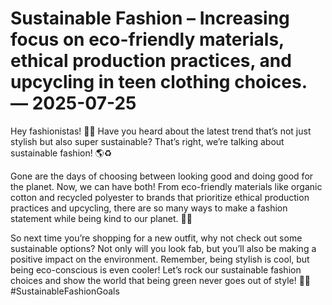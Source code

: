# Sustainable Fashion – Increasing focus on eco-friendly materials, ethical production practices, and upcycling in teen clothing choices. — 2025-07-25

Hey fashionistas! 🌿👗 Have you heard about the latest trend that’s not just stylish but also super sustainable? That’s right, we’re talking about sustainable fashion! 🌎♻️ 

Gone are the days of choosing between looking good and doing good for the planet. Now, we can have both! From eco-friendly materials like organic cotton and recycled polyester to brands that prioritize ethical production practices and upcycling, there are so many ways to make a fashion statement while being kind to our planet. 🌱💚

So next time you’re shopping for a new outfit, why not check out some sustainable options? Not only will you look fab, but you’ll also be making a positive impact on the environment. Remember, being stylish is cool, but being eco-conscious is even cooler! Let’s rock our sustainable fashion choices and show the world that being green never goes out of style! 🌿✨ #SustainableFashionGoals